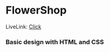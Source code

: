 # FlowerShop

LiveLink: [Click](https://asif-aj.github.io/1st-pre/)

### Basic design with HTML and CSS
